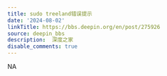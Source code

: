 ```yaml
---
title: sudo treeland错误提示
date: '2024-08-02'
linkTitle: https://bbs.deepin.org/en/post/275926
source: deepin_bbs
description:  深度之家 
disable_comments: true
---
```

NA
